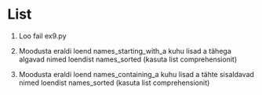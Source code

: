 # List

1. Loo fail ex9.py

1. Moodusta eraldi loend names_starting_with_a kuhu lisad a tähega algavad nimed loendist names_sorted (kasuta list comprehensionit)
1. Moodusta eraldi loend names_containing_a kuhu lisad a tähte sisaldavad nimed loendist names_sorted (kasuta list comprehensionit)

